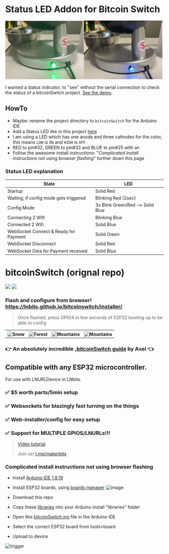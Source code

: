 # Status LED Addon for Bitcoin Switch

[![connected](images/ledaddon_green.png)](https://youtube.com/shorts/N0I8sqNY8uo)[![connected](images/ledaddon_blue.png)](https://youtube.com/shorts/N0I8sqNY8uo)

I wanted a status indicator, to "see" without the serial connection to 
check the status of a bitcoinSwitch project. [See the demo](https://youtube.com/shorts/N0I8sqNY8uo?feature=share).

## HowTo

- Maybe: rename the project directory to `bitcoinSwitch` for the Arduino IDE
- Add a Status LED like in this project [here](https://github.com/thespielplatz/hardware-playground/tree/main/MultiLED)
- I am using a LED which has one anode and three cathodes for the color, this means `LOW` is `ON` and `HIGH` is `OFF`.
- RED to pin#32, GREEN to pin#33 and BLUE to pin#25 with an  
- Follow the awesome install instructions: "_Complicated install instructions not using browser flashing_" further down  this page

### Status LED explanation

| State                                  | LED                               |
|----------------------------------------|-----------------------------------|
| Startup                                | Solid Red                         |
| Waiting, if config mode gets triggered | Blinking Red (2sec)               |
| Config Mode                            | 3x Blink Green/Red --> Solid Blue |
| Connecting 2 Wifi                      | Blinking Blue                     |
| Connected 2 Wifi                       | Solid Blue                        |
| WebSocket Connect & Ready for Payment  | Solid Green                       |
| WebSocket Disconnect                   | Solid Red                         |
| WebSocket Data for Payment received    | Solid Blue                        |

# bitcoinSwitch (orignal repo)

<img style="max-width:100%;" src="https://user-images.githubusercontent.com/33088785/166832680-600ed270-cbc9-4749-82f1-c1853b242329.png">

<img style="max-width:100%;" src="https://user-images.githubusercontent.com/33088785/166829474-a28ca2b7-dd3e-46d4-89d3-8a10bf1d3fad.png">

### Flash and configure from browser! https://lnbits.github.io/bitcoinswitch/installer/

> Once flashed, press GPIO4 in few seconds of ESP32 booting up to be able to config

   <table>
  <tr>
    <th><img src="https://user-images.githubusercontent.com/33088785/204107016-bc9473e0-2843-4873-af71-cd934e07f444.gif" alt="Snow" style="width:100%"></th>
    <th><img src="https://user-images.githubusercontent.com/33088785/204107029-cc4ad95b-b130-4b48-9091-86d7be7d4f16.gif" alt="Forest" style="width:100%"></th>
    <th><img src="https://user-images.githubusercontent.com/33088785/204107037-870571f8-b860-4019-93d4-bbdbeaf1091f.gif" alt="Mountains" style="width:100%"></th>
    <th><img src="https://user-images.githubusercontent.com/33088785/204107044-b8a7d94f-6908-40dd-bb82-974e08f077f4.gif" alt="Mountains" style="width:100%"></th>
  </tr>
</table> 

### 👉 An absolutely incredible ,<a href="https://ereignishorizont.xyz/bitcoinswitch/en/">bitcoinSwitch guide</a> by Axel 👈

## Compatible with any ESP32 microcontroller.

For use with LNURLDevice in LNbits.

### ✅ $5 worth parts/5min setup

### ✅ Websockets for blazingly fast turning on the things

### ✅ Web-installer/config for easy setup

### ✅ Support for MULTIPLE GPIOS/LNURLs!!!


> <a href="https://twitter.com/arcbtc/status/1585627498510831616">Video tutorial</a>

> Join us! <a href="https://t.me/makerbits">t.me/makerbits</a>

### Complicated install instructions not using browser flashing
- Install <a href="https://www.arduino.cc/en/software">Arduino IDE 1.8.19</a>
- Install ESP32 boards, using <a href="https://docs.espressif.com/projects/arduino-esp32/en/latest/installing.html#installing-using-boards-manager">boards manager</a>
![image](https://user-images.githubusercontent.com/33088785/161862832-1269a12e-16ce-427c-9a92-df3ee573a1fb.png)

- Download this repo
- Copy these <a href="libraries">libraries</a> into your Arduino install "libraries" folder
- Open this <a href="bitcoinSwitch.ino">bitcoinSwitch.ino</a> file in the Arduino IDE
- Select the correct ESP32 board from tools>board
- Upload to device

![trigger](https://user-images.githubusercontent.com/33088785/166829947-d0194b32-19fc-4a16-83d3-dc6f9af9337c.gif)
